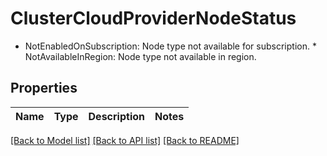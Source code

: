 # ClusterCloudProviderNodeStatus

* NotEnabledOnSubscription: Node type not available for subscription. * NotAvailableInRegion: Node type not available in region. 

## Properties
Name | Type | Description | Notes
------------ | ------------- | ------------- | -------------

[[Back to Model list]](../README.md#documentation-for-models) [[Back to API list]](../README.md#documentation-for-api-endpoints) [[Back to README]](../README.md)


